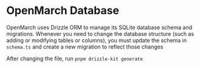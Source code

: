 # OpenMarch Database

OpenMarch uses Drizzle ORM to manage its SQLite database schema and migrations.
Whenever you need to change the database structure (such as adding or modifying tables or columns), you must update the schema in `schema.ts` and create a new migration to reflect those changes

After changing the file, run `pnpm drizzle-kit generate`
